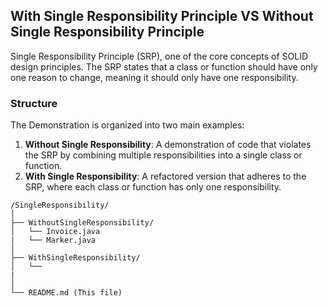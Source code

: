 ## With Single Responsibility Principle VS Without Single Responsibility Principle

Single Responsibility Principle (SRP), one of the core concepts of SOLID design principles. The SRP states that a class or function should have only one reason to change, meaning it should only have one responsibility.

### Structure

The Demonstration is organized into two main examples:

1.  **Without Single Responsibility**: A demonstration of code that violates the SRP by combining multiple responsibilities into a single class or function.
2.  **With Single Responsibility**: A refactored version that adheres to the SRP, where each class or function has only one responsibility.



```
/SingleResponsibility/
│
├── WithoutSingleResponsibility/
│   └── Invoice.java
|   └── Marker.java
│
├── WithSingleResponsibility/
│   └── 
|
│
└── README.md (This file)

```
